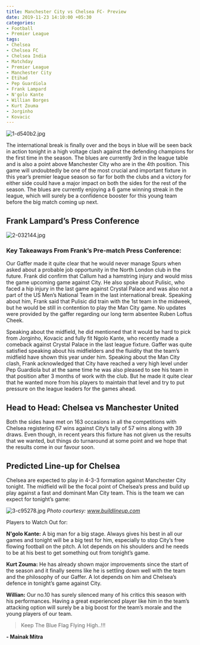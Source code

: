 ```yaml
---
title: Manchester City vs Chelsea FC- Preview
date: 2019-11-23 14:10:00 +05:30
categories:
- Football
- Premier League
tags:
- Chelsea
- Chelsea FC
- Chelsea India
- Matchday
- Premier League
- Manchester City
- Etihad
- Pep Guardiola
- Frank Lampard
- N'golo Kante
- Willian Borges
- Kurt Zouma
- Jorginho
- Kovacic
---
```


![1-d540b2.jpg](/uploads/1-d540b2.jpg)

The international break is finally over and the boys in blue will be seen back in action tonight in a high voltage clash against the defending champions for the first time in the season. The blues are currently 3rd in the league table and is also a point above Manchester City who are in the 4th position. This game will undoubtedly be one of the most crucial and important fixture in this year’s premier league season so far for both the clubs and a victory for either side could have a major impact on both the sides for the rest of the season. The blues are currently enjoying a 6 game winning streak in the league, which will surely be a confidence booster for this young team before the big match coming up next.

## Frank Lampard’s Press Conference

![2-032144.jpg](/uploads/2-032144.jpg)

### Key Takeaways From Frank’s Pre-match Press Conference:

Our Gaffer made it quite clear that he would never manage Spurs when asked about a probable job opportunity in the North London club in the future. Frank did confirm that Callum had a hamstring injury and would miss the game upcoming game against City. He also spoke about Pulisic, who faced a hip injury in the last game against Crystal Palace and was also not a part of the US Men’s National Team in the last international break. Speaking about him, Frank said that Pulisic did train with the 1st team in the midweek, but he would be still in contention to play the Man City game. No updates were provided by the gaffer regarding our long term absentee Ruben Loftus Cheek. 

Speaking about the midfield, he did mentioned that it would be hard to pick from Jorginho, Kovacic and fully fit Ngolo Kante, who recently made a comeback against Crystal Palace in the last league fixture. Gaffer was quite satisfied speaking about his midfielders and the fluidity that the team’s midfield have shown this year under him. Speaking about the Man City clash, Frank acknowledged that City have reached a very high level under Pep Guardiola but at the same time he was also pleased to see his team in that position after 3 months of work with the club. But he made it quite clear that he wanted more from his players to maintain that level and try to put pressure on the league leaders for the games ahead.

## Head to Head: Chelsea vs Manchester United

Both the sides have met on 163 occasions in all the competitions with Chelsea registering 67 wins against City’s tally of 57 wins along with 39 draws. Even though, in recent years this fixture has not given us the results that we wanted, but things do turnaround at some point and we hope that the results come in our favour soon.

## Predicted Line-up for Chelsea

Chelsea are expected to play in 4-3-3 formation against Manchester City tonight. The midfield will be the focal point of Chelsea’s press and build up play against a fast and dominant Man City team. This is the team we can expect for tonight’s game:

![3-c95278.jpg](/uploads/3-c95278.jpg) *Photo courtesy: www.buildlineup.com*

Players to Watch Out for:

**N'golo Kante:** A big man for a big stage. Always gives his best in all our games and tonight will be a big test for him, especially to stop City’s free flowing football on the pitch. A lot depends on his shoulders and he needs to be at his best to get something out from tonight’s game.

**Kurt Zouma:** He has already shown major improvements since the start of the season and it finally seems like he is settling down well with the team and the philosophy of our Gaffer. A lot depends on him and Chelsea’s defence in tonight’s game against City.

**Willian:** Our no.10 has surely silenced many of his critics this season with his performances. Having a great experienced player like him in the team’s attacking option will surely be a big boost for the team’s morale and the young players of our team.

> Keep The Blue Flag Flying High..!!!

**- Mainak Mitra**